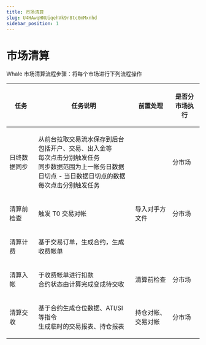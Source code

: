 ```yaml
---
title: 市场清算
slug: U4HAwqHNUiqehVk9r8tc0mMxnhd
sidebar_position: 1
---
```



# 市场清算

Whale 市场清算流程步骤：将每个市场进行下列流程操作

<table header_row="1">
<colgroup>
<col width="124"/>
<col width="468"/>
<col width="153"/>
<col width="131"/>
</colgroup>
<thead>
<tr><th><p>任务</p></th><th><p>任务说明</p></th><th><p>前置处理</p></th><th><p>是否分市场执行</p></th></tr>
</thead>
<tbody>
<tr><td><p>日终数据同步</p></td><td><p>从前台拉取交易流水保存到后台<br/>包括开户、交易、出入金等<br/>每次点击分别触发任务<br/>同步数据范围为上一帐务日数据日切点 - 当日数据日切点的数据<br/>每次点击分别触发任务</p></td><td></td><td><p>分市场</p></td></tr>
<tr><td><p>清算前检查</p></td><td><p>触发 T0 交易对帐</p></td><td><p>导入对手方文件</p></td><td><p>分市场</p></td></tr>
<tr><td><p>清算计费</p></td><td><p>基于交易订单，生成合约，生成收费帐单</p></td><td></td><td></td></tr>
<tr><td><p>清算入帐</p></td><td><p>于收费帐单进行扣款<br/>合约状态由计算完成变成待交收</p></td><td><p>清算前检查</p></td><td><p>分市场</p></td></tr>
<tr><td><p>清算交收</p></td><td><p>基于合约生成仓位数据、ATI/SI 等指令<br/>生成临时的交易报表、持仓报表</p></td><td><p>持仓对帐、交易对帐</p></td><td><p>分市场</p></td></tr>
</tbody>
</table>

